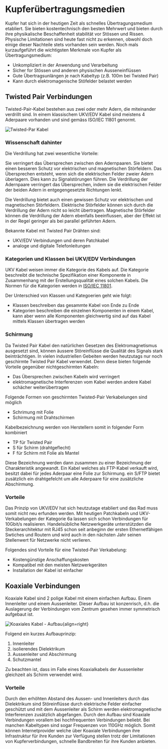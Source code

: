 # Kupferübertragungsmedien
Kupfer hat sich in der heutigen Zeit als schnelles Übertragungsmedium etabliert. Sie bieten kostentechnisch den besten Mehrwert und bieten durch ihre physikalische Beschaffenheit stabilität vor Stössen und Rissen. Physische Limitationen sind heute fast nicht zu erkennen, obwohl doch einige dieser Nachteile stets vorhanden sein werden. Noch mals kurzaufgeführt die wichtigsten Merkmale von Kupfer als Übertragungsmedium:

- Unkompliziert in der Anwendung und Verarbeitung
- Sicher for Stössen und anderen physischen Ausseneinflüssen
- Gute Übertragsunlängen je nach Kabeltyp (z.B. 100m bei Twisted Pair)
- Kann durch elektromagenische Stöfelder belastet werden

## Twisted Pair Verbindungen

Twisted-Pair-Kabel bestehen aus zwei oder mehr Adern, die miteinander verdrillt sind. In einem klassischem UKV/EDV Kabel sind meistens 4 Aderpaare vorhanden und sind gemäss ISO/IEC 11801 genormt.

![Twisted-Par Kabel](https://cdn.shopify.com/s/files/1/1268/5407/files/Balanced_Twsited_Pair_Cable.jpg?v=1572455526)

### Wissenschaft dahinter

Die Verdrillung hat zwei wesentliche Vorteile:

Sie verringert das Übersprechen zwischen den Adernpaaren.
Sie bietet einen besseren Schutz vor elektrischen und magnetischen Störfeldern.
Das Übersprechen entsteht, wenn sich die elektrischen Felder zweier Adern überlagern. Dies kann zu Signalstörungen führen. Die Verdrillung der Adernpaare verringert das Übersprechen, indem sie die elektrischen Felder der beiden Adern in entgegengesetzte Richtungen lenkt.

Die Verdrillung bietet auch einen gewissen Schutz vor elektrischen und magnetischen Störfeldern. Elektrische Störfelder können sich durch die Verdrillung der Adern nicht so leicht übertragen. Magnetische Störfelder können die Verdrillung der Adern ebenfalls beeinflussen, aber der Effekt ist in der Regel geringer als bei parallel geführten Adern.

Bekannte Kabel mit Twisted Pair Drähten sind:

- UKV/EDV Verbindungen und deren Patchkabel
- analoge und digitale Telefonleitungen

### Kategorien und Klassen bei UKV/EDV Verbindungen

UKV Kabel weisen immer die Kategorie des Kabels auf. Die Kategorie beschreibt die technische Spezifikation einer Komponente in Zusammenhang mit der Erstellungsqualität eines solchen Kabels. Die Normen für die Kategorien werden in [ISO/IEC 11801](https://fr.wikipedia.org/wiki/ISO/IEC_11801).

Der Unterschied von Klassen und Kategoerien geht wie folgt:

- Klassen beschreiben das gesammte Kabel von Ende zu Ende
- Kategorien beschreiben die einzelnen Komponenten in einem Kabel, kann aber wenn alle Komponenten gleichwertig sind auf das Kabel mittels Klassen übertragen werden

### Schirmung
Da Twisted Pair Kabel den natürlichen Gesetzen des Elektromagnetismus ausgesetzt sind, können äussere Störeinflüsse die Qualität des Signals stark beinträchtigen. In vielen industriellen Gebeiten werden heutzutags nur noch geschirmte Twisted Pair Kabel verwendet. Denn diese bieten folgende Vorteile gegenüber nichtgeschirmten Kabeln:

- Das Übersprechen zwischen Kabeln wird verringert
- elektromagnetische Interferenzen vom Kabel werden andere Kabel schächer weiterübertragen

Folgende Formen von geschirmten Twisted-Pair Verkabelungen sind möglich

- Schrimung mit Folie
- Schirmung mit Drahtschirmen

Kabelbezeichnung werden von Herstellern somit in folgender Form kombiniert

- TP für Twisted Pair
- S für Schirm (drahtgeflecht)
- F für Schirm mit Folie als Mantel

Diese Bezeichnung werden dann zusammen zu einer Bezeichnung der Charakteristik angewandt. Ein Kabel welches als FTP-Kabel verkauft wird, besitzt dabei für jedes Aderpaar eine Folie zur Schirmung. ein S/FTP bietet zusätzlich ein drahtgefelcht um alle Aderpaare für eine zusätzliche Abschirmung. 

### Vorteile

Das Prinzip von UKV/EDV hat sich heutzutage etabliert und das Rad muss somit nicht neu erfunden werden. Mit heutigen Patchkabeln und UKV-Verkabelungen der Kategorie 6a lassen sich schon Verbindungen für 10Gbit/s realisieren. Handelsübliche Netzwerkgeräte unterstützden die Steckerarchitektur mit RJ45 schon seit anbeginn der ersten Ethernetfähigen Swtiches und Routern und wird auch in den nächsten Jahr seinen Stellenwert für Netzwerke nicht verlieren.

Folgendes sind Vorteile für eine Twisted-Pair Verkabelung:

- Kostengünstige Anschaffungskosten
- Kompatibel mit den meisten Netzwerkgeräten
- Installation der Kabel ist einfacher

## Koaxiale Verbindungen

Koaxiale Kabel sind 2 polige Kabel mit einem einfachen Aufbau. Einem Innenleiter und einem Aussenleiter. Dieser Aufbau ist konzenrisch, d.h. die Auslagerung der Verbindungen vom Zentrum gesehen immer symmetrisch aufgebaut ist. 

![Koaxiales Kabel - Aufbau](https://upload.wikimedia.org/wikipedia/commons/thumb/7/7c/Coaxial_cable_cutaway_new.svg/330px-Coaxial_cable_cutaway_new.svg.png){align=right} 

Folgend ein kurzes Aufbauprinzip:

1. Innenleiter
2. isolierendes Dielektrikum
3. Aussenleiter und Abschirmung
4. Schutzmantel

Zu beachten ist, dass im Falle eines Koaxialkabels der Aussenleiter gleichzeit als Schirm verwendet wird. 

### Vorteile

Durch den erhöhten Abstand des Aussen- und Innenleiters durch das Dielektrikum sind Störeinflüsse durch elektrische Felder einfacher geschützt und mit dem Aussenleiter als Schirm werden elektromagnetische Interferenzen zusätzlich abgefangen. Durch den Aufbau sind Koaxiale Verbindungen vorallem bei hochfrequenten Verbindungen beliebt. Bei manchen Kabeltypen sind sogar Frequenzen von 110GHz möglich. Somit können Internetprovider welche über Koaxiale Verbindungen ihre Infrastruktur für ihre Kunden zur Verfügung stellen trotz der Limitationen von Kupferverbindungen, schnelle Bandbreiten für ihre Kunden anbieten.
